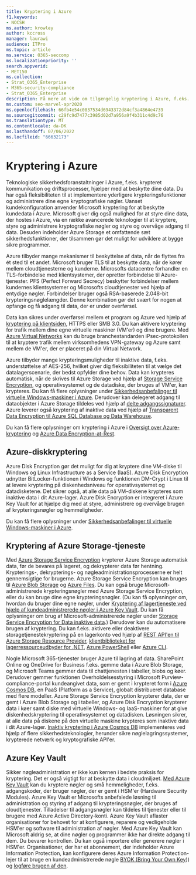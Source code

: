 ```yaml
---
title: Kryptering i Azure
f1.keywords:
- NOCSH
ms.author: krowley
author: kccross
manager: laurawi
audience: ITPro
ms.topic: article
ms.service: O365-seccomp
ms.localizationpriority: ''
search.appverid:
- MET150
ms.collection:
- Strat_O365_Enterprise
- M365-security-compliance
- Strat_O365_Enterprise
description: Få mere at vide om tilgængelig kryptering i Azure, f.eks. Azure Disk Encryption
ms.custom: seo-marvel-apr2020
ms.openlocfilehash: 66fb4e54c0837534d6943372d84cf3a4864e4739
ms.sourcegitcommit: c29fc9d7477c3985d02d7a956a9f4b311c4d9c76
ms.translationtype: MT
ms.contentlocale: da-DK
ms.lasthandoff: 07/06/2022
ms.locfileid: "66632173"
---
```

# <a name="encryption-in-azure"></a>Kryptering i Azure

Teknologiske sikkerhedsforanstaltninger i Azure, f.eks. krypteret kommunikation og driftsprocesser, hjælper med at beskytte dine data. Du har også fleksibiliteten til at implementere yderligere krypteringsfunktioner og administrere dine egne kryptografiske nøgler. Uanset kundekonfiguration anvender Microsoft kryptering for at beskytte kundedata i Azure. Microsoft giver dig også mulighed for at styre dine data, der hostes i Azure, via en række avancerede teknologier til at kryptere, styre og administrere kryptografiske nøgler og styre og overvåge adgang til data. Desuden indeholder Azure Storage et omfattende sæt sikkerhedsfunktioner, der tilsammen gør det muligt for udviklere at bygge sikre programmer.

Azure tilbyder mange mekanismer til beskyttelse af data, når de flyttes fra ét sted til et andet. Microsoft bruger TLS til at beskytte data, når de kører mellem cloudtjenesterne og kunderne. Microsofts datacentre forhandler en TLS-forbindelse med klientsystemer, der opretter forbindelse til Azure-tjenester. PFS (Perfect Forward Secrecy) beskytter forbindelser mellem kundernes klientsystemer og Microsofts cloudtjenester ved hjælp af entydige nøgler. Forbindelser bruger også RSA-baserede 2.048-bit krypteringsnøglelængder. Denne kombination gør det svært for nogen at opfange og få adgang til data, der er under overførsel.

Data kan sikres under overførsel mellem et program og Azure ved hjælp af [kryptering på klientsiden](/azure/storage/storage-client-side-encryption), HTTPS eller SMB 3.0. Du kan aktivere kryptering for trafik mellem dine egne virtuelle maskiner (VM'er) og dine brugere. Med [Azure Virtual Networks](https://azure.microsoft.com/services/virtual-network/) kan du bruge branchestandarden iPsec-protokollen til at kryptere trafik mellem virksomhedens VPN-gateway og Azure samt mellem de VM'er, der er placeret på din Virtual Network.

Azure tilbyder mange krypteringsmuligheder til inaktive data, f.eks. understøttelse af AES-256, hvilket giver dig fleksibiliteten til at vælge det datalagerscenarie, der bedst opfylder dine behov. Data kan krypteres automatisk, når de skrives til Azure Storage ved hjælp af [Storage Service Encryption](/azure/storage/storage-service-encryption), og operativsystemet og de datadiske, der bruges af VM'er, kan krypteres. Du kan få flere oplysninger under [Sikkerhedsanbefalinger til virtuelle Windows-maskiner i Azure](/azure/security/azure-security-disk-encryption). Derudover kan delegeret adgang til dataobjekter i Azure Storage tildeles ved hjælp af [delte adgangssignaturer](/azure/storage/storage-dotnet-shared-access-signature-part-1). Azure leverer også kryptering af inaktive data ved hjælp af [Transparent Data Encryption til Azure SQL Database og Data Warehouse](/sql/relational-databases/security/encryption/transparent-data-encryption-azure-sql).

Du kan få flere oplysninger om kryptering i Azure i [Oversigt over Azure-kryptering](/azure/security/security-azure-encryption-overview) og [Azure Data Encryption-at-Rest](/azure/security/azure-security-encryption-atrest).

## <a name="azure-disk-encryption"></a>Azure-diskkryptering

Azure Disk Encryption gør det muligt for dig at kryptere dine VM-diske til Windows og Linux Infrastructure as a Service (IaaS). Azure Disk Encryption udnytter BitLocker-funktionen i Windows og funktionen DM-Crypt i Linux til at levere kryptering på diskenhedsniveau for operativsystemet og datadisketene. Det sikrer også, at alle data på VM-diskene krypteres som inaktive data i dit Azure-lager. Azure Disk Encryption er integreret i Azure Key Vault for at hjælpe dig med at styre, administrere og overvåge brugen af krypteringsnøgler og hemmeligheder.

Du kan få flere oplysninger under [Sikkerhedsanbefalinger til virtuelle Windows-maskiner i Azure](/azure/virtual-machines/windows/security-recommendations).

## <a name="azure-storage-service-encryption"></a>Kryptering af Azure Storage-tjeneste

Med [Azure Storage Service Encryption](/azure/storage/storage-service-encryption) krypterer Azure Storage automatisk data, før de bevares på lageret, og dekrypterer data før hentning. Krypterings-, dekrypterings- og nøgleadministrationsprocesserne er helt gennemsigtige for brugerne. Azure Storage Service Encryption kan bruges til [Azure Blob Storage](https://azure.microsoft.com/services/storage/blobs/) og [Azure Files](https://azure.microsoft.com/services/storage/files/). Du kan også bruge Microsoft-administrerede krypteringsnøgler med Azure Storage Service Encryption, eller du kan bruge dine egne krypteringsnøgler. (Du kan få oplysninger om, hvordan du bruger dine egne nøgler, under [Kryptering af lagertjeneste ved hjælp af kundeadministrerede nøgler i Azure Key Vault](/azure/storage/common/storage-service-encryption-customer-managed-keys). Du kan få oplysninger om brug af Microsoft-administrerede nøgler under [Storage Service Encryption for Data inaktive data](/azure/storage/storage-service-encryption).) Derudover kan du automatisere brugen af kryptering. Du kan f.eks. aktivere eller deaktivere storagetjenestekryptering på en lagerkonto ved hjælp af [REST API'en til Azure Storage Resource Provider](/rest/api/storagerp/), [klientbiblioteket for lagerressourceudbyder for .NET](/dotnet/api/overview/azure/storage), [Azure PowerShell](/powershell/azureps-cmdlets-docs) eller [Azure CLI](/azure/storage/storage-azure-cli).

Nogle Microsoft 365-tjenester bruger Azure til lagring af data. SharePoint Online og OneDrive for Business f.eks. gemme data i Azure Blob Storage, og Microsoft Teams gemmer data til chattjenesten i tabeller, blobs og køer. Derudover gemmer funktionen Overholdelsesstyring i Microsoft Purview-compliance-portal kundeangivet data, som er gemt i krypteret form i [Azure Cosmos DB](/azure/cosmos-db/database-encryption-at-rest), en PaaS (Platform as a Service), globalt distribueret database med flere modeller. Azure Storage Service Encryption krypterer data, der er gemt i Azure Blob Storage og i tabeller, og Azure Disk Encryption krypterer data i køer samt diske med virtuelle Windows- og IaaS-maskiner for at give diskenhedskryptering til operativsystemet og datadisken. Løsningen sikrer, at alle data på diskene på den virtuelle maskine krypteres som inaktive data i dit Azure-lager. [Inaktiv kryptering i Azure Cosmos DB](/azure/cosmos-db/database-encryption-at-rest) implementeres ved hjælp af flere sikkerhedsteknologier, herunder sikre nøglelagringssystemer, krypterede netværk og kryptografiske API'er.

## <a name="azure-key-vault"></a>Azure Key Vault

Sikker nøgleadministration er ikke kun kernen i bedste praksis for kryptering. Det er også vigtigt for at beskytte data i cloudmiljøet. [Med Azure Key Vault](/azure/key-vault/key-vault-whatis) kan du kryptere nøgler og små hemmeligheder, f.eks. adgangskoder, der bruger nøgler, der er gemt i HSM'er (Hardware Security Modules). Azure Key Vault er Microsofts anbefalede løsning til administration og styring af adgang til krypteringsnøgler, der bruges af cloudtjenester. Tilladelser til adgangsnøgler kan tildeles til tjenester eller til brugere med Azure Active Directory-konti. Azure Key Vault aflaster organisationer for behovet for at konfigurere, reparere og vedligeholde HSM'er og software til administration af nøgler. Med Azure Key Vault kan Microsoft aldrig se, at dine nøgler og programmer ikke har direkte adgang til dem. Du bevarer kontrollen. Du kan også importere eller generere nøgler i HSM'er. Organisationer, der har et abonnement, der indeholder Azure Information Protection, kan konfigurere deres Azure Information Protection-lejer til at bruge en kundeadministrerede nøgle [BYOK (Bring Your Own Key](/information-protection/plan-design/byok-price-restrictions))) og [logføre brugen af den](/information-protection/deploy-use/log-analyze-usage).

